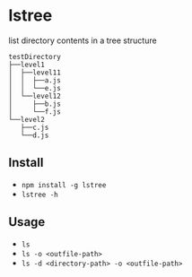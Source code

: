 # lstree

list directory contents in a tree structure

    testDirectory
    ├──level1
    │  ├──level11
    │  │  ├──a.js
    │  │  └──e.js
    │  └──level12
    │     ├──b.js
    │     └──f.js
    └──level2
       ├──c.js
       └──d.js


## Install

- `npm install -g lstree`
- `lstree -h`

## Usage

- `ls`
- `ls -o <outfile-path>`
- `ls -d <directory-path> -o <outfile-path>`
